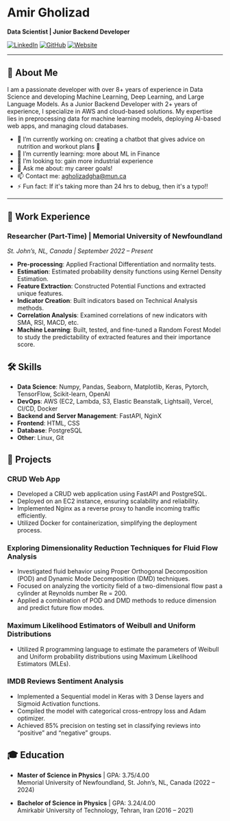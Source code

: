 # Amir Gholizad

**Data Scientist | Junior Backend Developer**

[![LinkedIn](https://img.shields.io/badge/LinkedIn-blue)](https://www.linkedin.com/in/amirgholizad/)
[![GitHub](https://img.shields.io/badge/GitHub-black)](https://www.github.com/AmirGholizad/)
[![Website](https://img.shields.io/badge/Website-green)](https://www.amirg.dev)

---

## 👋 About Me

I am a passionate developer with over 8+ years of experience in Data Science and developing Machine Learning, Deep Learning, and Large Language Models. As a Junior Backend Developer with 2+ years of experience, I specialize in AWS and cloud-based solutions. My expertise lies in preprocessing data for machine learning models, deploying AI-based web apps, and managing cloud databases.

- 🔭 I’m currently working on: creating a chatbot that gives advice on nutrition and workout plans 🧨
- 🌱 I’m currently learning:   more about ML in Finance
- 🤝 I’m looking to:           gain more industrial experience
- 💬 Ask me about:             my career goals!
- 📫 Contact me:          agholizadgha@mun.ca
- ⚡ Fun fact:                  If it's taking more than 24 hrs to debug, then it's a typo!!
---

## 💼 Work Experience

### Researcher (Part-Time) | Memorial University of Newfoundland
*St. John’s, NL, Canada | September 2022 – Present*

- **Pre-processing**: Applied Fractional Differentiation and normality tests.
- **Estimation**: Estimated probability density functions using Kernel Density Estimation.
- **Feature Extraction**: Constructed Potential Functions and extracted unique features.
- **Indicator Creation**: Built indicators based on Technical Analysis methods.
- **Correlation Analysis**: Examined correlations of new indicators with SMA, RSI, MACD, etc.
- **Machine Learning**: Built, tested, and fine-tuned a Random Forest Model to study the predictability of extracted features and their importance score.

## 🛠️ Skills

- **Data Science**: Numpy, Pandas, Seaborn, Matplotlib, Keras, Pytorch, TensorFlow, Scikit-learn, OpenAI
- **DevOps**: AWS (EC2, Lambda, S3, Elastic Beanstalk, Lightsail), Vercel, CI/CD, Docker
- **Backend and Server Management**: FastAPI, NginX
- **Frontend**: HTML, CSS
- **Database**: PostgreSQL
- **Other**: Linux, Git

## 🚀 Projects

### CRUD Web App
- Developed a CRUD web application using FastAPI and PostgreSQL.
- Deployed on an EC2 instance, ensuring scalability and reliability.
- Implemented Nginx as a reverse proxy to handle incoming traffic efficiently.
- Utilized Docker for containerization, simplifying the deployment process.

### Exploring Dimensionality Reduction Techniques for Fluid Flow Analysis
- Investigated fluid behavior using Proper Orthogonal Decomposition (POD) and Dynamic Mode Decomposition (DMD) techniques.
- Focused on analyzing the vorticity field of a two-dimensional flow past a cylinder at Reynolds number Re = 200.
- Applied a combination of POD and DMD methods to reduce dimension and predict future flow modes.

### Maximum Likelihood Estimators of Weibull and Uniform Distributions
- Utilized R programming language to estimate the parameters of Weibull and Uniform probability distributions using Maximum Likelihood Estimators (MLEs).

### IMDB Reviews Sentiment Analysis
- Implemented a Sequential model in Keras with 3 Dense layers and Sigmoid Activation functions.
- Compiled the model with categorical cross-entropy loss and Adam optimizer.
- Achieved 85% precision on testing set in classifying reviews into “positive” and “negative” groups.

## 🎓 Education

- **Master of Science in Physics** | GPA: 3.75/4.00  
  Memorial University of Newfoundland, St. John’s, NL, Canada (2022 – 2024)

- **Bachelor of Science in Physics** | GPA: 3.24/4.00  
  Amirkabir University of Technology, Tehran, Iran (2016 – 2021)
